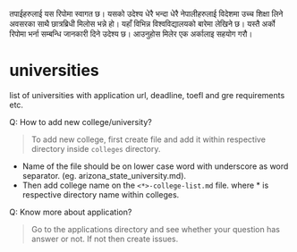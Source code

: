 तपाईहरुलाई यस रिपोमा स्वागत छ। यसको उदेश्य धेरै भन्दा धेरै नेपालीहरुलाई विदेशमा उच्च शिक्षा लिने अवसरका साथै छात्रब्रिधी मिलोस भन्ने हो। यहाँ विभिन्न विश्वविद्यालयको बारेमा लेखिने छ। यस्तै अर्को रिपोमा भर्ना सम्बन्धि जानकारी दिने उदेश्य छ। आउनुहोस मिलेर एक अर्कालाइ सहयोग गरौ।

# universities
list of universities with application url, deadline, toefl and gre requirements etc.

Q: How to add new college/university?

> To add new college, first create file and add it within respective directory inside `colleges`  directory.
  - Name of the file should be on lower case word with underscore as word separator. (eg. arizona_state_university.md).
  - Then add college name on the  `<*>-college-list.md` file. where * is respective directory name within colleges.

Q: Know more about application?

> Go to the applications directory and see whether your question has answer or not. If not then create issues.





